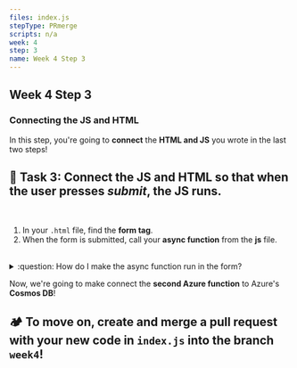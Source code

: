 ```yaml
---
files: index.js
stepType: PRmerge
scripts: n/a
week: 4
step: 3
name: Week 4 Step 3
---
```


## Week 4 Step 3

### Connecting the JS and HTML

In this step, you're going to **connect** the **HTML and JS** you wrote in the last two steps!

## **:pencil: Task 3: Connect the JS and HTML so that when the user presses _submit_, the JS runs.** <br>

</br>

1. In your `.html` file, find the **form tag**.
2. When the form is submitted, call your **async function** from the **js** file.
</br>

<details>
<summary>:question: How do I make the async function run in the form?</summary>
  </br>

Add `onsubmit=` to your form, after the form's **id** is declared.

Your form should look like this (with input tags inside, of course):

```html

<form id="unique_id_here" onsubmit=>

</form>

```

Now, in the **onsubmit property**, call your **async function** as if you were writing js.

In the end, your form should look something like this (again, the input tags should be inside):

```html

<form id="unique_id_here" onsubmit=functionName(parameter)>

</form>

```

  <br>
</details>

Now, we're going to make connect the **second Azure function** to Azure's **Cosmos DB**!

## **:camping: To move on, create and merge a pull request with your new code in `index.js` into the branch `week4`!**

